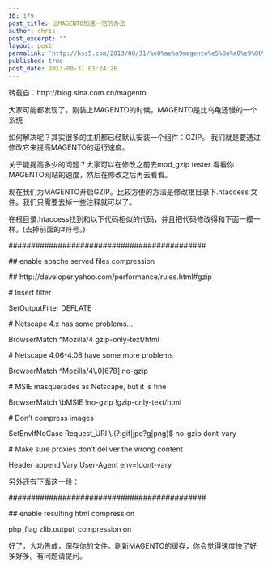 ```yaml
---
ID: 179
post_title: 让MAGENTO加速一倍的办法
author: chris
post_excerpt: ""
layout: post
permalink: 'http://hss5.com/2013/08/31/%e8%ae%a9magento%e5%8a%a0%e9%80%9f%e4%b8%80%e5%80%8d%e7%9a%84%e5%8a%9e%e6%b3%95/'
published: true
post_date: 2013-08-31 01:24:26
---
```

<p>转载自：http://blog.sina.com.cn/magento</p> <p>大家可能都发现了，刚装上MAGENTO的时候，MAGENTO是比乌龟还慢的一个系统 <p>如何解决呢？其实很多的主机都已经默认安装一个组件：GZIP。 我们就是要通过修改它来提高MAGENTO的运行速度。 <p>关于能提高多少的问题？大家可以在修改之前去mod_gzip tester 看看你MAGENTO网站的速度，然后在修改之后再去看看。 <p>现在我们为MAGENTO开启GZIP。比较方便的方法是修改根目录下.htaccess 文件。我们只需要去掉一些注释就可以了。 <p>在根目录.htaccess找到和以下代码相似的代码，并且把代码修改得和下面一模一样。(去掉前面的#符号。) <p>############################################ <p>## enable apache served files compression <p>## http://developer.yahoo.com/performance/rules.html#gzip <p># Insert filter <p>SetOutputFilter DEFLATE <p># Netscape 4.x has some problems… <p>BrowserMatch ^Mozilla/4 gzip-only-text/html <p># Netscape 4.06-4.08 have some more problems <p>BrowserMatch ^Mozilla/4\.0[678] no-gzip <p># MSIE masquerades as Netscape, but it is fine <p>BrowserMatch \bMSIE !no-gzip !gzip-only-text/html <p># Don’t compress images <p>SetEnvIfNoCase Request_URI \.(?:gif|jpe?g|png)$ no-gzip dont-vary <p># Make sure proxies don’t deliver the wrong content <p>Header append Vary User-Agent env=!dont-vary <p>另外还有下面这一段： <p>############################################ <p>## enable resulting html compression <p>php_flag zlib.output_compression on <p>好了，大功告成，保存你的文件。刷新MAGENTO的缓存，你会觉得速度快了好多好多。有问题请提问。</p>